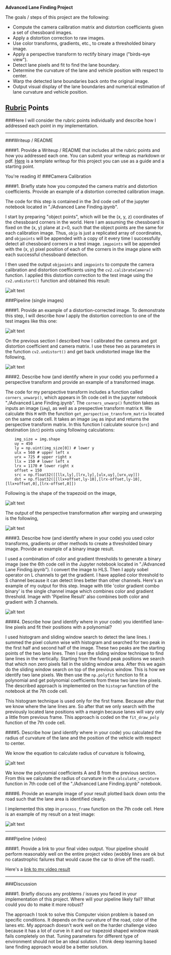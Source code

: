 
**Advanced Lane Finding Project**

The goals / steps of this project are the following:

* Compute the camera calibration matrix and distortion coefficients given a set of chessboard images.
* Apply a distortion correction to raw images.
* Use color transforms, gradients, etc., to create a thresholded binary image.
* Apply a perspective transform to rectify binary image ("birds-eye view").
* Detect lane pixels and fit to find the lane boundary.
* Determine the curvature of the lane and vehicle position with respect to center.
* Warp the detected lane boundaries back onto the original image.
* Output visual display of the lane boundaries and numerical estimation of lane curvature and vehicle position.

[//]: # (Image References)

[image1]: ./output_images/undistort_output.png "Undistorted"
[image2]: ./output_images/distorted.jpg "Road Transformed"
[image22]: ./output_images/distortion_correction.JPG "Road Transformed"
[image3]: ./output_images/color_gradient_combo.jpg "Binary Example"
[image33]: ./output_images/window_mask.jpg "Binary Example"
[image4]: ./output_images/warp.jpg "Warp Example"
[image5]: ./output_images/color_fit_lines.jpg "Fit Visual"
[image55]: ./output_images/curvature.jpg "Fit Visual"
[image6]: ./output_images/road_fit.jpg "Output"

## [Rubric](https://review.udacity.com/#!/rubrics/571/view) Points
###Here I will consider the rubric points individually and describe how I addressed each point in my implementation.  

---
###Writeup / README

####1. Provide a Writeup / README that includes all the rubric points and how you addressed each one.  You can submit your writeup as markdown or pdf.  [Here](https://github.com/udacity/CarND-Advanced-Lane-Lines/blob/master/writeup_template.md) is a template writeup for this project you can use as a guide and a starting point.  

You're reading it!
###Camera Calibration

####1. Briefly state how you computed the camera matrix and distortion coefficients. Provide an example of a distortion corrected calibration image.

The code for this step is contained in the 3rd code cell of the jupyter notebook located in "./Advanced Lane Finding.ipynb".

I start by preparing "object points", which will be the (x, y, z) coordinates of the chessboard corners in the world. Here I am assuming the chessboard is fixed on the (x, y) plane at z=0, such that the object points are the same for each calibration image.  Thus, `objp` is just a replicated array of coordinates, and `objpoints` will be appended with a copy of it every time I successfully detect all chessboard corners in a test image.  `imgpoints` will be appended with the (x, y) pixel position of each of the corners in the image plane with each successful chessboard detection.  

I then used the output `objpoints` and `imgpoints` to compute the camera calibration and distortion coefficients using the `cv2.calibrateCamera()` function.  I applied this distortion correction to the test image using the `cv2.undistort()` function and obtained this result:

![alt text][image1]

###Pipeline (single images)

####1. Provide an example of a distortion-corrected image.
To demonstrate this step, I will describe how I apply the distortion correction to one of the test images like this one:

![alt text][image2]


On the previous section I described how I calibrated the camera and got distortion coefficient and camera matrix. I use these two as parameters in the function `cv2.undistort()` and get back undistorted image like the following,

![alt text][image22]

####2. Describe how (and identify where in your code) you performed a perspective transform and provide an example of a transformed image.

The code for my perspective transform includes a function called `corners_unwarp()`, which appears in 5h code cell in the jupyter notebook "./Advanced Lane Finding.ipynb". The `corners_unwarp()` function takes as inputs an image (`img`), as well as a prespective transform matrix `M`. We calculate this `M` with the function `get_perspective_transform_matrix` located on the same code cell. It takes an image `img` as input and returns the perspective transform matrix. In this function I calculate source (`src`) and destination (`dst`) points using following calculations:

```
    img_size = img.shape
    uy = 450
    ly = np.uint(img_size[0]) # lower y
    ulx = 560 # upper left x
    urx = 725 # upper right x
    llx = 150 # lower left x
    lrx = 1170 # lower right x
    offset = 150
    src = np.float32([[llx,ly],[lrx,ly],[ulx,uy],[urx,uy]])    
    dst = np.float32([[llx+offset,ly-10],[lrx-offset,ly-10],[llx+offset,0],[lrx-offset,0]])    

```
Following is the shape of the trapezoid on the image,

![alt text][image33]

The output of the perspective transformation after warping and unwarping is the following,

![alt text][image4]


####3. Describe how (and identify where in your code) you used color transforms, gradients or other methods to create a thresholded binary image.  Provide an example of a binary image result.

I used a combination of color and gradient thresholds to generate a binary image (see the 6th code cell in the Jupyter notebook located in "./Advanced Lane Finding.ipynb"). I convert the image to HLS. Then I apply sobel operator on L channels to get the gradient. I have applied color threshold to S channel because it can detect lines better than other channels. Here's an example of my output for this step. Image with title 'color gradient combo binary' is the single channel image which combines color and gradient threshold. Image with 'Pipeline Result' also combines both color and gradient with 3 channels.

![alt text][image3]


####4. Describe how (and identify where in your code) you identified lane-line pixels and fit their positions with a polynomial?

I used histogram and sliding window search to detect the lane lines. I summed the pixel column wise with histogram and searched for two peak in the first half and second half of the image. These two peaks are the starting points of the two lane lines. Then I use the sliding window technique to find lane lines in the vertically. Starting from the found peak positions we search that which non zero pixels fall in the sliding window area. After this we again do the sliding window search on top of the previous window. This is how we identify two lane pixels. We then use the `np.polyfit` function to fit a polynomial and get polynomial coefficients from these two lane line pixels. The described approach is implemented on the `histogram` function of the notebook at the 7th code cell.

This histogram technique is used only for the first frame. Because after that we know where the lane lines are. So after that we only search with the previously located lane positions with a margin because lanes will vary only a little from previous frame. This approach is coded on the `fit_draw_poly` function of the 7th code cell.

####5. Describe how (and identify where in your code) you calculated the radius of curvature of the lane and the position of the vehicle with respect to center.

We know the equation to calculate radius of curvature is following,

![alt text][image55]

We know the polynomial coefficients A and B from the previous section. From this we calculate the radius of curvature in the `calculate_carvature` function in 7th code cell of the "./Advanced Lane Finding.ipynb" notebook.

####6. Provide an example image of your result plotted back down onto the road such that the lane area is identified clearly.

I implemented this step in `process_frame` function on the 7th code cell.  Here is an example of my result on a test image:

![alt text][image6]

---

###Pipeline (video)

####1. Provide a link to your final video output.  Your pipeline should perform reasonably well on the entire project video (wobbly lines are ok but no catastrophic failures that would cause the car to drive off the road!).

Here's a [link to my video result](https://youtu.be/eH8TgoFPdQ0)

---

###Discussion

####1. Briefly discuss any problems / issues you faced in your implementation of this project.  Where will your pipeline likely fail?  What could you do to make it more robust?

The approach I took to solve this Computer vision problem is based on specific conditions. It depends on the curvature of the road, color of the lanes etc. My approach doesn't work well on the harder challenge video because it has a lot of curve in it and our trapezoid shaped window mask fails completely on that. Tuning parameters for different type of environment should not be an ideal solution. I think deep learning based lane finding approach would be a better solution.

